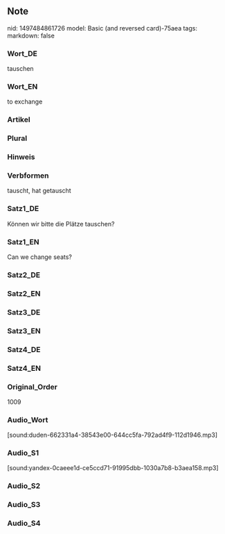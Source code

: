 ## Note
nid: 1497484861726
model: Basic (and reversed card)-75aea
tags: 
markdown: false

### Wort_DE
tauschen

### Wort_EN
to exchange

### Artikel


### Plural


### Hinweis


### Verbformen
tauscht, hat getauscht

### Satz1_DE
Können wir bitte die Plätze tauschen?

### Satz1_EN
Can we change seats?

### Satz2_DE


### Satz2_EN


### Satz3_DE


### Satz3_EN


### Satz4_DE


### Satz4_EN


### Original_Order
1009

### Audio_Wort
[sound:duden-662331a4-38543e00-644cc5fa-792ad4f9-112d1946.mp3]

### Audio_S1
[sound:yandex-0caeee1d-ce5ccd71-91995dbb-1030a7b8-b3aea158.mp3]

### Audio_S2


### Audio_S3


### Audio_S4

